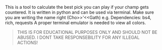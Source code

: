 This is a tool to calculate the best pick you can play if your champ gets countered.
It is written in python and can be used via terminal.
Make sure you are writing the name right (Cho>>'<<Gath) e.g.
Dependencíes: bs4, rich, requests
A proper terminal emulator is needed to view all colors.
>THIS IS FOR EDUCATIONAL PURPOSES ONLY AND SHOULD NOT BE ABUSED. I DONT TAKE RESPONSEBILITY FOR ANY ILLEGAL ACTIONS!
